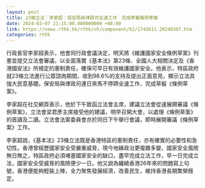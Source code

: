 ```yaml
---
layout: post
title: 23條立法｜李家超：保安局與律政司全速工作　完成草擬條例草案
date: 2024-03-07 21:15:00.000000000 +08:00
link: https://news.rthk.hk/rthk/ch/component/k2/1743611-20240307.htm
categories: rthk
---
```


行政長官李家超表示，他會同行政會議決定，明天將《維護國家安全條例草案》刊憲並提交立法會審議，以全面落實《基本法》第23條、全國人大相關決定及《香港國安法》所規定的憲制責任，確保可早日有效維護國家安全。他表示，特區政府就23條立法進行公眾諮詢期間，收到98.6%的支持及提出正面意見，顯示立法具強大民意基礎。保安局與律政司連日來馬不停蹄全速工作，完成草擬《條例草案》。
 
李家超在社交網頁表示，他於下午致函立法會主席，建議立法會從速展開審議《條例草案》，立法會梁君彥主席接受他的建議，明早召開大會，以處理《條例草案》的首讀及二讀。立法會法案委員會亦於同日下午舉行會議，即時展開審議《條例草案》工作。

李家超說，《基本法》23條立法既是香港特區的憲制責任，亦有確實的必要性和急切性。香港曾經歷國家安全受嚴重威脅，現今地緣政治更複雜多變，國家安全風險無日無之，特區政府必須堵塞國家安全的缺口，盡早完成立法工作，早一日完成立法，國家安全受威脅的風險便少一日。他又說為纏繞香港26年來的問題寫上句號，香港便能夠輕裝上陣，全力聚焦發展經濟，改善民生，維持香港長期繁榮穩定。
